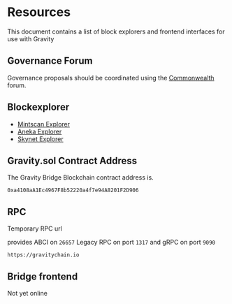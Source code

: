 # Resources

This document contains a list of block explorers and frontend interfaces for use with Gravity

## Governance Forum

Governance proposals should be coordinated using the [Commonwealth](https://commonwealth.im/gravity-bridge) forum.

## Blockexplorer

- [Mintscan Explorer](https://www.mintscan.io/gravity-bridge)
- [Aneka Explorer](https://gravity.aneka.io/)
- [Skynet Explorer](https://gravity-bridge.skynetexplorers.com/)

## Gravity.sol Contract Address

The Gravity Bridge Blockchain contract address is.

```text
0xa4108aA1Ec4967F8b52220a4f7e94A8201F2D906
```

## RPC

Temporary RPC url

provides ABCI on `26657` Legacy RPC on port `1317` and gRPC on port `9090`

```text
https://gravitychain.io
```

## Bridge frontend

Not yet online
